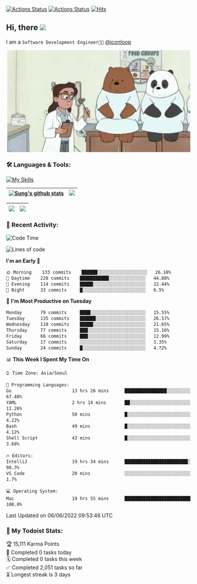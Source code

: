 
[![Actions Status](https://github.com/ddok2/ddok2/workflows/Todoist%20Readme/badge.svg)](https://github.com/ddok2/ddok2/actions)
[![Actions Status](https://github.com/ddok2/ddok2/workflows/wakatime-stats/badge.svg)](https://github.com/ddok2/ddok2/actions)
[![Hits](https://hits.seeyoufarm.com/api/count/incr/badge.svg?url=https%3A%2F%2Fgithub.com%2Fddok2&count_bg=%23FF9595&title_bg=%23555555&icon=github.svg&icon_color=%23FFFFFF&title=hits&edge_flat=false)](https://hits.seeyoufarm.com)

<!-- ![visitors](https://visitor-badge.laobi.icu/badge?page_id=ddok2.ddok2) -->
## Hi, there <img src="https://raw.githubusercontent.com/MartinHeinz/MartinHeinz/master/wave.gif" width="25px">

I am a `Software Development Engineer🧑‍💻` [@iconloop](https://github.com/iconloop)


<p align="center">
    <img align="center" alt="GIF" src="img/debugging.gif" />
</p>


### 🛠 Languages & Tools:

[![My Skills](https://skillicons.dev/icons?i=go,js,ts,py,express,react,svelte,jquery,pug,mongodb,mysql,redis,aws,docker,kubernetes)](https://skillicons.dev)


| <a href="https://github.com/ddok2"><img align="center" src="https://github-readme-stats.vercel.app/api?username=ddok2&show_icons=true&include_all_commits=true&count_private=true&theme=buefy&hide_border=true" alt="Sung's github stats" /></a> | <a href="https://github.com/ddok2"><img src="http://github-readme-streak-stats.herokuapp.com?user=ddok2&hide_border=true" /></a> |
| ------------- |------------- |


| <a href="https://github.com/ddok2"><img align="center" src="https://github-readme-stats.vercel.app/api/top-langs/?username=ddok2&theme=buefy&hide=html,css&hide_border=true width=50%" /></a> | <a href="https://github.com/ddok2"><img align="center" src="https://activity-graph.herokuapp.com/graph?username=ddok2&theme=github&hide_border=true" height="250" /></a> |
| ------------- |--------------------------------------------------------------------------------------------------------------------------------------------------------------------------|


<!-- <details open>
    <summary>📈 My GitHub Stats</summary>
    <p align="center">
        <a href="https://github.com/ddok2">
            <img align="center" src="https://github-readme-stats.vercel.app/api?username=ddok2&show_icons=true&include_all_commits=true&count_private=true&theme=buefy&hide_border=true" alt="Sung's github stats" />
        </a>
    </p>
</details>
<details>
    <summary>💬 Top Languages</summary>
    <p align="center"> 
        <a href="https://github.com/ddok2">
            <img align="center" src="https://github-readme-stats.vercel.app/api/top-langs/?username=ddok2&layout=compact&theme=buefy&hide=html,css&hide_border=true" />
        </a>
    </p>
</details> -->


### 🌈 Recent Activity:
<!--START_SECTION:waka-->
![Code Time](http://img.shields.io/badge/Code%20Time-0%20secs-blue)

![Lines of code](https://img.shields.io/badge/From%20Hello%20World%20I%27ve%20Written-272%20Thousand%20lines%20of%20code-blue)

**I'm an Early 🐤** 

```text
🌞 Morning    133 commits    ██████░░░░░░░░░░░░░░░░░░░   26.18% 
🌆 Daytime    228 commits    ███████████░░░░░░░░░░░░░░   44.88% 
🌃 Evening    114 commits    █████░░░░░░░░░░░░░░░░░░░░   22.44% 
🌙 Night      33 commits     █░░░░░░░░░░░░░░░░░░░░░░░░   6.5%

```
📅 **I'm Most Productive on Tuesday** 

```text
Monday       79 commits     ████░░░░░░░░░░░░░░░░░░░░░   15.55% 
Tuesday      135 commits    ██████░░░░░░░░░░░░░░░░░░░   26.57% 
Wednesday    110 commits    █████░░░░░░░░░░░░░░░░░░░░   21.65% 
Thursday     77 commits     ███░░░░░░░░░░░░░░░░░░░░░░   15.16% 
Friday       66 commits     ███░░░░░░░░░░░░░░░░░░░░░░   12.99% 
Saturday     17 commits     ░░░░░░░░░░░░░░░░░░░░░░░░░   3.35% 
Sunday       24 commits     █░░░░░░░░░░░░░░░░░░░░░░░░   4.72%

```


📊 **This Week I Spent My Time On** 

```text
⌚︎ Time Zone: Asia/Seoul

💬 Programming Languages: 
Go                       13 hrs 26 mins      ████████████████░░░░░░░░░   67.48% 
YAML                     2 hrs 14 mins       ██░░░░░░░░░░░░░░░░░░░░░░░   11.26% 
Python                   50 mins             █░░░░░░░░░░░░░░░░░░░░░░░░   4.22% 
Bash                     49 mins             █░░░░░░░░░░░░░░░░░░░░░░░░   4.12% 
Shell Script             43 mins             █░░░░░░░░░░░░░░░░░░░░░░░░   3.68%

🔥 Editors: 
IntelliJ                 19 hrs 34 mins      ████████████████████████░   98.3% 
VS Code                  20 mins             ░░░░░░░░░░░░░░░░░░░░░░░░░   1.7%

💻 Operating System: 
Mac                      19 hrs 55 mins      █████████████████████████   100.0%

```


 Last Updated on 06/06/2022 09:53:46 UTC
<!--END_SECTION:waka-->

### 🚧 My Todoist Stats:
<!-- TODO-IST:START -->
🏆  15,111 Karma Points           
🌸  Completed 0 tasks today           
🗓  Completed 0 tasks this week           
✅  Completed 2,051 tasks so far           
⏳  Longest streak is 3 days
<!-- TODO-IST:END -->

